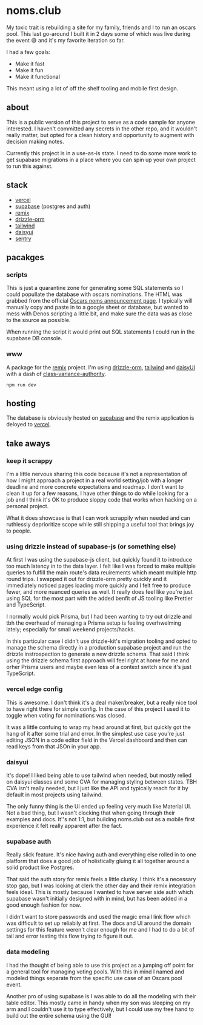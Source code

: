 # noms.club

My toxic trait is rebuilding a site for my family, friends and I to run an oscars pool. This last go-around I built it in 2 days some of which was live during the event 😅 and it's my favorite iteration so far.

I had a few goals:

- Make it fast
- Make it fun
- Make it functional

This meant using a lot of off the shelf tooling and mobile first design.

## about

This is a public version of this project to serve as a code sample for anyone interested. I haven't committed any secrets in the other repo, and it wouldn't really matter, but opted for a clean history and opportunity to augment with decision making notes.

Currently this project is in a use-as-is state. I need to do some more work to get supabase migrations in a place where you can spin up your own project to run this against.

## stack

- [vercel](https://vercel.com)
- [supabase](https://supabase.com) (postgres and auth)
- [remix](https://remix.run)
- [drizzle-orm](https://github.com/drizzle-team/drizzle-orm)
- [tailwind](http://tailwindcss.com)
- [daisyui](https://daisyui.com)
- [sentry](http://sentry.io)

## pacakges

### scripts

This is just a quarantine zone for generating some SQL statements so I could popullate the database with oscars nominations. The HTML was grabbed from the official [Oscars noms announcement page](https://www.oscars.org/oscars/ceremonies/2023). I typically will manually copy and paste in to a google sheet or database, but wanted to mess with Denos scripting a little bit, and make sure the data was as close to the source as possible.

When running the script it would print out SQL statements I could run in the supabase DB console.

### www

A package for the [remix](remix.run) project. I'm using [drizzle-orm](https://github.com/drizzle-team/drizzle-orm), [tailwind](https://tailwindcss.com) and [daisyUI](http://daisyui.com) with a dash of [class-variance-authority](https://cva.style/docs).

```
npm run dev
```

## hosting

The database is obviously hosted on [supabase](http://supabase.com) and the remix application is deloyed to [vercel](https://vercel.com).

## take aways

### keep it scrappy

I'm a little nervous sharing this code because it's not a representation of how I might approach a project in a real world setting/job with a longer deadline and more concrete expectations and roadmap. I don't want to clean it up for a few reasons, I have other things to do while looking for a job and I think it's OK to produce sloppy code that works when hacking on a personal project.

What it does showcase is that I can work scrappily when needed and can ruthlessly deprioritize scope while still shipping a useful tool that brings joy to people.

### using drizzle instead of supabase-js (or something else)

At first I was using the supabase-js client, but quickly found it to introduce too much latency in to the data layer. I felt like I was forced to make multiple queries to fulfill the main route's data reuirements which meant multiple http round trips. I swapped it out for drizzle-orm pretty quickly and it immediately noticed pages loading more quickly and I felt free to produce fewer, and more nuanced queries as well. It really does feel like you're just using SQL for the most part with the added benfit of JS tooling like Prettier and TypeScript.

I normally would pick Prisma, but I had been wanting to try out drizzle and tbh the overhead of managing a Prisma setup is feeling overhwelming lately; especially for small weekend projects/hacks.

In this particular case I didn't use drizzle-kit's migration tooling and opted to manage the schema directly in a production supabase project and run the drizzle instrospection to generate a new drizzle schema. That said I think using the drizzle schema first approach will feel right at home for me and orher Prisma users and maybe even less of a context switch since it's just TypeScript.

### vercel edge config

This is awesome. I don't think it's a deal maker/breaker, but a really nice tool to have right there for simple config. In the case of this project I used it to toggle when voting for nominations was closed.

It was a little confuing to wrap my head around at first, but quickly got the hang of it after some trial and error. In the simplest use case you're just editing JSON in a code editor field in the Vercel dashboard and then can read keys from that JSOn in your app.

### daisyui

It's dope! I liked being able to use tailwind when needed, but mostly relied on daisyui classes and some CVA for managing styling between states. TBH CVA isn't really needed, but I just like the API and typically reach for it by default in most projects using tailwind.

The only funny thing is the UI ended up feeling very much like Material UI. Not a bad thing, but I wasn't clocking that when going through their examples and docs. It''s not 1:1, but building noms.club out as a mobile first experience it felt really apparent after the fact.

### supabase auth

Really slick feature. It's nice having auth and everything else rolled in to one platform that does a good job of holistically gluing it all together around a solid product like Postgres.

That said the auth story for remix feels a little clunky. I think it's a necessary stop gap, but I was looking at clerk the other day and their remix integration feels ideal. This is mostly because I wanted to have server side auth which supabase wasn't initially designed with in mind, but has been added in a good enough fashion for now.

I didn't want to store passwords and used the magic email link flow which was difficult to set up reliabily at first. The docs and UI around the domain settings for this feature weren't clear enough for me and I had to do a bit of tail and error testing this flow trying to figure it out.

### data modeling

I had the thought of being able to use this project as a jumping off point for a general tool for managing voting pools. With this in mind I named and modeled things separate from the specific use case of an Oscars pool event.

Another pro of using supabase is I was able to do all the modeling with their table editor. This mostly came in handy when my son was sleeping on my arm and I couldn't use it to type effectively, but I could use my free hand to build out the entire schema using the GUI!
